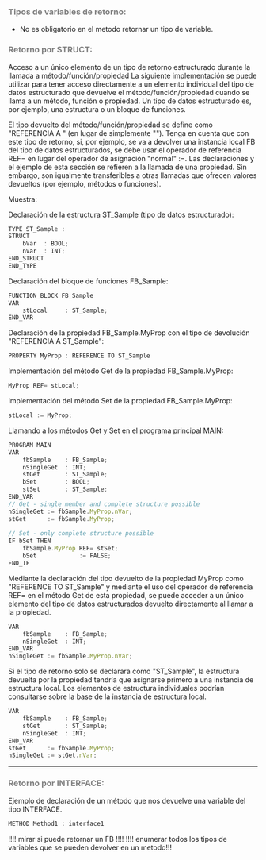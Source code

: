 ### <span style="color:grey">Tipos de variables de retorno:</span>
- No es obligatorio en el metodo retornar un tipo de variable.

### <span style="color:grey">Retorno por STRUCT:</span>
Acceso a un único elemento de un tipo de retorno estructurado durante la llamada a método/función/propiedad
La siguiente implementación se puede utilizar para tener acceso directamente a un elemento individual del tipo de datos estructurado que devuelve el método/función/propiedad cuando se llama a un método, función o propiedad. Un tipo de datos estructurado es, por ejemplo, una estructura o un bloque de funciones.

El tipo devuelto del método/función/propiedad se define como "REFERENCIA A <tipo estructurado>" (en lugar de simplemente "<tipo estructurado>").
Tenga en cuenta que con este tipo de retorno, si, por ejemplo, se va a devolver una instancia local FB del tipo de datos estructurados, se debe usar el operador de referencia REF= en lugar del operador de asignación "normal" :=.
Las declaraciones y el ejemplo de esta sección se refieren a la llamada de una propiedad. Sin embargo, son igualmente transferibles a otras llamadas que ofrecen valores devueltos (por ejemplo, métodos o funciones).

Muestra:

Declaración de la estructura ST_Sample (tipo de datos estructurado):
```javascript
TYPE ST_Sample :
STRUCT
    bVar  : BOOL;
    nVar  : INT;
END_STRUCT
END_TYPE
```
Declaración del bloque de funciones FB_Sample:
```javascript
FUNCTION_BLOCK FB_Sample
VAR
    stLocal     : ST_Sample;
END_VAR
```
Declaración de la propiedad FB_Sample.MyProp con el tipo de devolución "REFERENCIA A ST_Sample":
```javascript
PROPERTY MyProp : REFERENCE TO ST_Sample
```
Implementación del método Get de la propiedad FB_Sample.MyProp:
```javascript
MyProp REF= stLocal;
```
Implementación del método Set de la propiedad FB_Sample.MyProp:
```javascript
stLocal := MyProp;
```
Llamando a los métodos Get y Set en el programa principal MAIN:
```javascript
PROGRAM MAIN
VAR
    fbSample    : FB_Sample;
    nSingleGet  : INT;
    stGet       : ST_Sample;    
    bSet        : BOOL;
    stSet       : ST_Sample;
END_VAR
// Get - single member and complete structure possible
nSingleGet := fbSample.MyProp.nVar;
stGet      := fbSample.MyProp;
 
// Set - only complete structure possible 
IF bSet THEN
    fbSample.MyProp REF= stSet;
    bSet            := FALSE;
END_IF
```

Mediante la declaración del tipo devuelto de la propiedad MyProp como "REFERENCE TO ST_Sample" y mediante el uso del operador de referencia REF= en el método Get de esta propiedad, se puede acceder a un único elemento del tipo de datos estructurados devuelto directamente al llamar a la propiedad.
```javascript
VAR
    fbSample    : FB_Sample;
    nSingleGet  : INT;
END_VAR
nSingleGet := fbSample.MyProp.nVar;
```
Si el tipo de retorno solo se declarara como "ST_Sample", la estructura devuelta por la propiedad tendría que asignarse primero a una instancia de estructura local. Los elementos de estructura individuales podrían consultarse sobre la base de la instancia de estructura local.
```javascript
VAR
    fbSample    : FB_Sample; 
    stGet       : ST_Sample; 
    nSingleGet  : INT;
END_VAR
stGet      := fbSample.MyProp;
nSingleGet := stGet.nVar;
```
***
### <span style="color:grey">Retorno por INTERFACE:</span>
Ejemplo de declaración de un método que nos devuelve una variable del tipo INTERFACE.
```javascript
METHOD Method1 : interface1
```

!!!! mirar si puede retornar un FB !!!!
!!!! enumerar todos los tipos de variables que se pueden devolver en un metodo!!!
